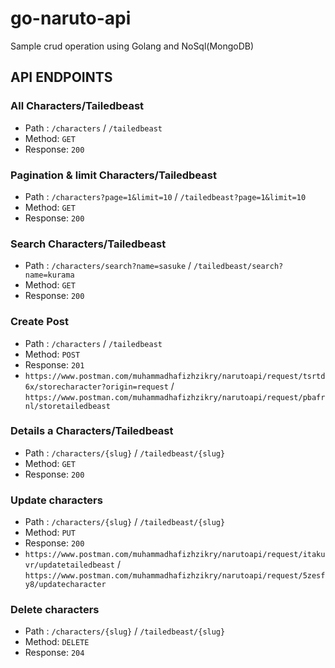 # go-naruto-api
Sample crud operation using Golang and NoSql(MongoDB)

## API ENDPOINTS

### All Characters/Tailedbeast
- Path : `/characters` /  `/tailedbeast`
- Method: `GET`
- Response: `200`

### Pagination & limit Characters/Tailedbeast
- Path : `/characters?page=1&limit=10` / `/tailedbeast?page=1&limit=10`
- Method: `GET`
- Response: `200`

### Search Characters/Tailedbeast
- Path : `/characters/search?name=sasuke` / `/tailedbeast/search?name=kurama`
- Method: `GET`
- Response: `200`

### Create Post
- Path : `/characters` /  `/tailedbeast`
- Method: `POST`
- Response: `201`
- `https://www.postman.com/muhammadhafizhzikry/narutoapi/request/tsrtd6x/storecharacter?origin=request` / `https://www.postman.com/muhammadhafizhzikry/narutoapi/request/pbafrnl/storetailedbeast`

### Details a Characters/Tailedbeast
- Path : `/characters/{slug}` / `/tailedbeast/{slug}`
- Method: `GET`
- Response: `200`

### Update characters
- Path : `/characters/{slug}` / `/tailedbeast/{slug}`
- Method: `PUT`
- Response: `200`
- `https://www.postman.com/muhammadhafizhzikry/narutoapi/request/itakuvr/updatetailedbeast` / `https://www.postman.com/muhammadhafizhzikry/narutoapi/request/5zesfy8/updatecharacter`

### Delete characters
- Path :  `/characters/{slug}` / `/tailedbeast/{slug}`
- Method: `DELETE`
- Response: `204`

